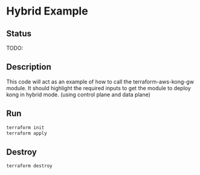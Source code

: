 # Hybrid Example

## Status

TODO:

## Description

This code will act as an example of how to call the terraform-aws-kong-gw module.
It should highlight the required inputs to get the module to deploy kong in hybrid
mode.
(using control plane and data plane)


## Run

``` bash
terraform init
terraform apply
```

## Destroy

``` bash
terraform destroy
```
